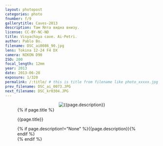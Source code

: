 ```yaml
---
layout: photopost
categories: photo
fnumber: f/9
gallerytitle: Caves-2013
description: Там Ялта видна внизу.
license: CC-BY-NC-ND
title: Visyachaya cave. Ai-Petri.
author: Pablo Bo.
filename: DSC_ai0086_90.jpg
lens: Tokina 12-24 F4 DX
camera: NIKON D90
ISO: 200
focal_length: 12mm
year: 2013
date: 2013-06-28
exposure: 1/320
permalink: /:title/ # this is title from filename like photo_xxxxx.jpg
prev_filename: DSC_ai_0073.JPG
next_filename: DSC_kr0304.JPG
---
```


<figure style="">
<div id="photo" style="text-align: center;">
<img class="" src="{{ site.url }}/images/gallery/{{page.year}}/{{page.gallerytitle}}/{{page.filename}}" alt="{{page.description}}">
</div>
{% if page.title %}
<figcaption><p>{{page.title}}</p>{% if page.description!="None" %}{{page.description}}{% endif %}</figcaption>
{% endif %}
</figure>
